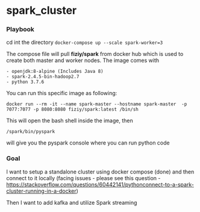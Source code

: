 # spark_cluster

### Playbook
cd int the directory
`docker-compose up --scale spark-worker=3`

The compose file will pull **fiziy/spark** from docker hub which is used to create both master and worker nodes.
The image comes with
 
    - openjdk:8-alpine (Includes Java 8)
    - spark-2.4.5-bin-hadoop2.7 
    - python 3.7.6 

You can run this specific image as following:

`docker run --rm -it --name spark-master --hostname spark-master  -p 7077:7077 -p 8080:8080 fiziy/spark:latest /bin/sh`

This will open the bash shell inside the image, then

`/spark/bin/pyspark`

will give you the pyspark console where you can run python code


### Goal

I want to setup a standalone cluster using docker compose (done) and then connect to it locally 
(facing issues - please see this question - 
https://stackoverflow.com/questions/60442141/pythonconnect-to-a-spark-cluster-running-in-a-docker)

Then I want to add kafka and utilize Spark streaming